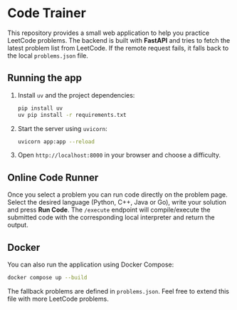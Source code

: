 # Code Trainer

This repository provides a small web application to help you practice LeetCode problems. The backend is built with **FastAPI** and tries to fetch the latest problem list from LeetCode. If the remote request fails, it falls back to the local `problems.json` file.

## Running the app

1. Install `uv` and the project dependencies:
   ```bash
   pip install uv
   uv pip install -r requirements.txt
   ```
2. Start the server using `uvicorn`:
   ```bash
   uvicorn app:app --reload
   ```
3. Open `http://localhost:8000` in your browser and choose a difficulty.

## Online Code Runner

Once you select a problem you can run code directly on the problem page. Select
the desired language (Python, C++, Java or Go), write your solution and press
**Run Code**. The `/execute` endpoint will compile/execute the submitted code
with the corresponding local interpreter and return the output.

## Docker

You can also run the application using Docker Compose:

```bash
docker compose up --build
```

The fallback problems are defined in `problems.json`. Feel free to extend this file with more LeetCode problems.

